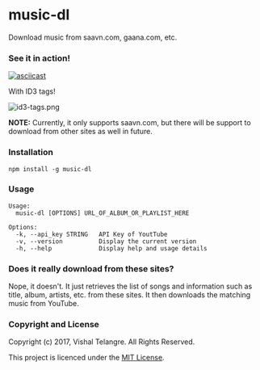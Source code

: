 # music-dl

Download music from saavn.com, gaana.com, etc.

### See it in action!

[![asciicast](https://asciinema.org/a/125142.png)](https://asciinema.org/a/125142?t=4)

With ID3 tags!

![id3-tags.png](https://user-images.githubusercontent.com/876195/27254951-4508b762-53b1-11e7-84e1-f5addc2953fa.png)


**NOTE:** Currently, it only supports saavn.com,
but there will be support to download from other sites as well
in future.

### Installation

```
npm install -g music-dl
```

### Usage

```
Usage:
  music-dl [OPTIONS] URL_OF_ALBUM_OR_PLAYLIST_HERE

Options:
  -k, --api_key STRING   API Key of YoutTube
  -v, --version          Display the current version
  -h, --help             Display help and usage details
```

### Does it really download from these sites?

Nope, it doesn't.
It just retrieves the list of songs
and information such as title, album, artists, etc.
from these sites.
It then downloads the matching music from YouTube.



### Copyright and License

Copyright (c) 2017, Vishal Telangre. All Rights Reserved.

This project is licenced under the [MIT License](LICENSE.txt).
